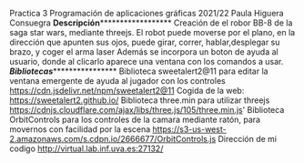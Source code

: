 Practica 3 Programación de aplicaciones gráficas 2021/22 Paula Higuera Consuegra
******************************************Descripción************************************************************
Creación de el robor BB-8 de la saga star wars, mediante threejs.
El robot puede moverse por el plano, en la dirección que apunten sus ojos, puede girar, correr, hablar,desplegar su brazo, y coger el arma laser
Además se incorpora un boton de ayuda al usuario, donde al clicarlo aparece una ventana con los comandos a usar.
*******************************************Bibliotecas***********************************************************
Biblioteca sweetalert2@11 para editar la ventana emergente de ayuda al jugador con los controles
https://cdn.jsdelivr.net/npm/sweetalert2@11
Cogida de la web: https://sweetalert2.github.io/
Biblioteca three.min para utilizar  threejs
https://cdnjs.cloudflare.com/ajax/libs/three.js/105/three.min.js'
Biblioteca OrbitControls para los controles de la camara mediante ratón, para movernos con facilidad por la escena
https://s3-us-west-2.amazonaws.com/s.cdpn.io/2666677/OrbitControls.js
Dirección de mi codigo http://virtual.lab.inf.uva.es:27132/